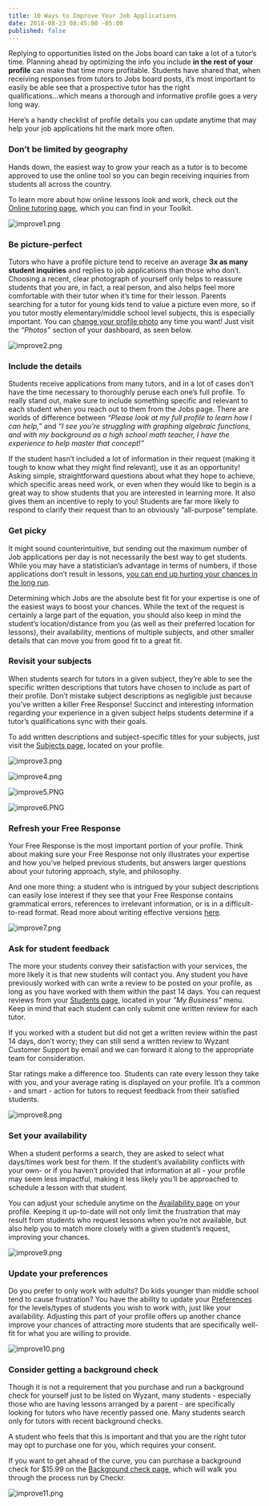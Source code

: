 ```yaml
---
title: 10 Ways to Improve Your Job Applications
date: 2018-08-23 08:45:00 -05:00
published: false
---
```


Replying to opportunities listed on the Jobs board can take a lot of a tutor’s time. Planning ahead by optimizing the info you include **in the rest of your profile** can make that time more profitable. Students have shared that, when receiving responses from tutors to Jobs board posts, it’s most important to easily be able see that a prospective tutor has the right qualifications...which means a thorough and informative profile goes a very long way.

Here’s a handy checklist of profile details you can update anytime that may help your job applications hit the mark more often.

### Don’t be limited by geography

Hands down, the easiest way to grow your reach as a tutor is to become approved to use the online tool so you can begin receiving inquiries from students all across the country. 

To learn more about how online lessons look and work, check out the [Online tutoring page](https://www.wyzant.com/online/tutor), which you can find in your Toolkit.

![improve1.png](/blog/uploads/improve1.png)

### Be picture-perfect

Tutors who have a profile picture tend to receive an average **3x as many student inquiries** and replies to job applications than those who don’t. Choosing a recent, clear photograph of yourself only helps to reassure students that you are, in fact, a real person, and also helps feel more comfortable with their tutor when it’s time for their lesson. Parents searching for a tutor for young kids tend to value a picture even more, so if you tutor mostly elementary/middle school level subjects, this is especially important. You can [change your profile photo](https://support.wyzant.com/hc/en-us/articles/115001873363-How-do-I-upload-or-change-my-profile-photo-) any time you want! Just visit the *“Photos”* section of your dashboard, as seen below.

![improve2.png](/blog/uploads/improve2.png)

### Include the details

Students receive applications from many tutors, and in a lot of cases don’t have the time necessary to thoroughly peruse each one’s full profile. To really stand out, make sure to include something specific and relevant to each student when you reach out to them from the Jobs page. There are worlds of difference between *“Please look at my full profile to learn how I can help,”* and *“I see you’re struggling with graphing algebraic functions, and with my background as a high school math teacher, I have the experience to help master that concept!”*

If the student hasn’t included a lot of information in their request (making it tough to know what they might find relevant), use it as an opportunity! Asking simple, straightforward questions about what they hope to achieve, which specific areas need work, or even when they would like to begin is a great way to show students that you are interested in learning more. It also gives them an incentive to reply to you! Students are far more likely to respond to clarify their request than to an obviously “all-purpose” template.


### Get picky

It might sound counterintuitive, but sending out the maximum number of Job applications per day is not necessarily the best way to get students. While you may have a statistician’s advantage in terms of numbers, if those applications don’t result in lessons, [you can end up hurting your chances in the long run](https://www.wyzant.com/blog/tutor/get-more-students-by-understanding-the-algorithm/). 

Determining which Jobs are the absolute best fit for your expertise is one of the easiest ways to boost your chances. While the text of the request is certainly a large part of the equation, you should also keep in mind the student’s location/distance from you (as well as their preferred location for lessons), their availability, mentions of multiple subjects, and other smaller details that can move you from good fit to a great fit.

### Revisit your subjects

When students search for tutors in a given subject, they’re able to see the specific written descriptions that tutors have chosen to include as part of their profile. Don’t mistake subject descriptions as negligible just because you’ve written a killer Free Response! Succinct and interesting information regarding your experience in a given subject helps students determine if a tutor’s qualifications sync with their goals.

To add written descriptions and subject-specific titles for your subjects, just visit the [Subjects page](https://www.wyzant.com/tutor/subjects/), located on your profile.

![improve3.png](/blog/uploads/improve3.png)

![improve4.png](/blog/uploads/improve4.png)

![improve5.PNG](/blog/uploads/improve5.PNG)

![improve6.PNG](/blog/uploads/improve6.PNG)

### Refresh your Free Response

Your Free Response is the most important portion of your profile. Think about making sure your Free Response not only illustrates your expertise and how you’ve helped previous students, but answers larger questions about your tutoring approach, style, and philosophy. 

And one more thing: a student who is intrigued by your subject descriptions can easily lose interest if they see that your Free Response contains grammatical errors, references to irrelevant information, or is in a difficult-to-read format. Read more about writing effective versions [here](https://support.wyzant.com/hc/en-us/articles/208602326-How-do-I-write-an-effective-Free-Response-).

![improve7.png](/blog/uploads/improve7.png)

### Ask for student feedback

The more your students convey their satisfaction with your services, the more likely it is that new students will contact you. Any student you have previously worked with can write a review to be posted on your profile, as long as you have worked with them within the past 14 days. You can request reviews from your [Students page](https://www.wyzant.com/tutor/students/index), located in your *"My Business"* menu. Keep in mind that each student can only submit one written review for each tutor.

If you worked with a student but did not get a written review within the past 14 days, don’t worry; they can still send a written review to Wyzant Customer Support by email and we can forward it along to the appropriate team for consideration. 

Star ratings make a difference too. Students can rate every lesson they take with you, and your average rating is displayed on your profile. It’s a common - and smart - action for tutors to request feedback from their satisfied students.

![improve8.png](/blog/uploads/improve8.png)

### Set your availability

When a student performs a search, they are asked to select what days/times work best for them. If the student’s availability conflicts with your own- or if you haven’t provided that information at all - your profile may seem less impactful, making it less likely you’ll be approached to schedule a lesson with that student.

You can adjust your schedule anytime on the [Availability page](https://www.wyzant.com/tutor/availability) on your profile. Keeping it up-to-date will not only limit the frustration that may result from students who request lessons when you’re not available, but also help you to match more closely with a given student’s request, improving your chances.

![improve9.png](/blog/uploads/improve9.png)

### Update your preferences

Do you prefer to only work with adults? Do kids younger than middle school tend to cause frustration? You have the ability to update your [Preferences](https://www.wyzant.com/tutor/preferences) for the levels/types of students you wish to work with, just like your availability. Adjusting this part of your profile offers up another chance improve your chances of attracting more students that are specifically well-fit for what you are willing to provide.

![improve10.png](/blog/uploads/improve10.png)

### Consider getting a background check

Though it is not a requirement that you purchase and run a background check for yourself just to be listed on Wyzant, many students - especially those who are having lessons arranged by a parent - are specifically looking for tutors who have recently passed one. Many students search only for tutors with recent background checks.

A student who feels that this is important and that you are the right tutor may opt to purchase one for you, which requires your consent. 

If you want to get ahead of the curve, you can purchase a background check for $15.99 on the [Background check page](https://www.wyzant.com/backgroundcheck), which will walk you through the process run by Checkr.

![improve11.png](/blog/uploads/improve11.png)
 